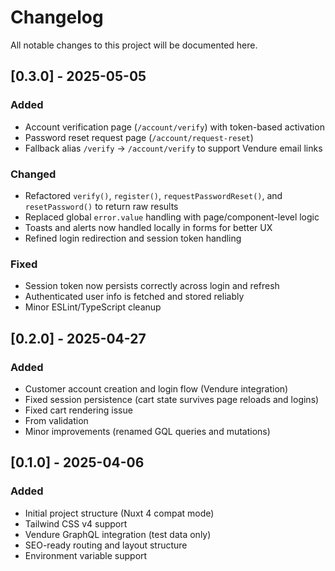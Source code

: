 # Changelog

All notable changes to this project will be documented here.

## [0.3.0] - 2025-05-05

### Added
- Account verification page (`/account/verify`) with token-based activation
- Password reset request page (`/account/request-reset`)
- Fallback alias `/verify` → `/account/verify` to support Vendure email links

### Changed
- Refactored `verify()`, `register()`, `requestPasswordReset()`, and `resetPassword()` to return raw results
- Replaced global `error.value` handling with page/component-level logic
- Toasts and alerts now handled locally in forms for better UX
- Refined login redirection and session token handling

### Fixed
- Session token now persists correctly across login and refresh
- Authenticated user info is fetched and stored reliably
- Minor ESLint/TypeScript cleanup

## [0.2.0] - 2025-04-27

### Added
- Customer account creation and login flow (Vendure integration)
- Fixed session persistence (cart state survives page reloads and logins)
- Fixed cart rendering issue
- From validation
- Minor improvements (renamed GQL queries and mutations)

## [0.1.0] - 2025-04-06

### Added
- Initial project structure (Nuxt 4 compat mode)
- Tailwind CSS v4 support
- Vendure GraphQL integration (test data only)
- SEO-ready routing and layout structure
- Environment variable support
